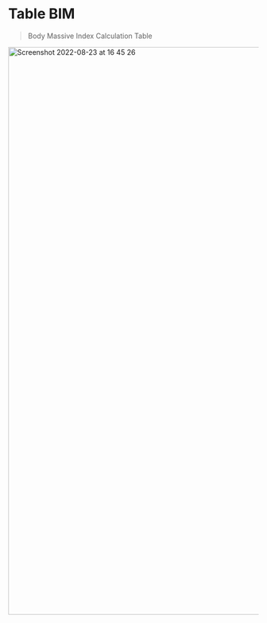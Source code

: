 # Table BIM

>Body Massive Index Calculation Table
<img width="1143" alt="Screenshot 2022-08-23 at 16 45 26" src="https://user-images.githubusercontent.com/100166870/186204213-e4245161-f08b-44ba-9485-6f972a930c06.png">


